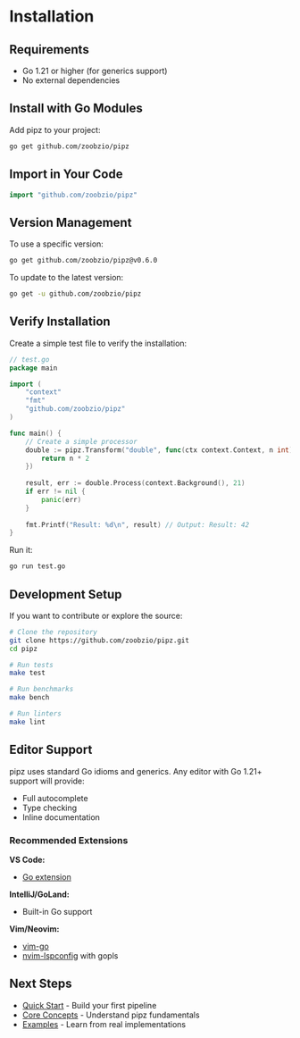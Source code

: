 # Installation

## Requirements

- Go 1.21 or higher (for generics support)
- No external dependencies

## Install with Go Modules

Add pipz to your project:

```bash
go get github.com/zoobzio/pipz
```

## Import in Your Code

```go
import "github.com/zoobzio/pipz"
```

## Version Management

To use a specific version:

```bash
go get github.com/zoobzio/pipz@v0.6.0
```

To update to the latest version:

```bash
go get -u github.com/zoobzio/pipz
```

## Verify Installation

Create a simple test file to verify the installation:

```go
// test.go
package main

import (
    "context"
    "fmt"
    "github.com/zoobzio/pipz"
)

func main() {
    // Create a simple processor
    double := pipz.Transform("double", func(ctx context.Context, n int) int {
        return n * 2
    })
    
    result, err := double.Process(context.Background(), 21)
    if err != nil {
        panic(err)
    }
    
    fmt.Printf("Result: %d\n", result) // Output: Result: 42
}
```

Run it:

```bash
go run test.go
```

## Development Setup

If you want to contribute or explore the source:

```bash
# Clone the repository
git clone https://github.com/zoobzio/pipz.git
cd pipz

# Run tests
make test

# Run benchmarks
make bench

# Run linters
make lint
```

## Editor Support

pipz uses standard Go idioms and generics. Any editor with Go 1.21+ support will provide:
- Full autocomplete
- Type checking
- Inline documentation

### Recommended Extensions

**VS Code:**
- [Go extension](https://marketplace.visualstudio.com/items?itemName=golang.go)

**IntelliJ/GoLand:**
- Built-in Go support

**Vim/Neovim:**
- [vim-go](https://github.com/fatih/vim-go)
- [nvim-lspconfig](https://github.com/neovim/nvim-lspconfig) with gopls

## Next Steps

- [Quick Start](./quickstart.md) - Build your first pipeline
- [Core Concepts](../learn/core-concepts.md) - Understand pipz fundamentals
- [Examples](../examples/) - Learn from real implementations